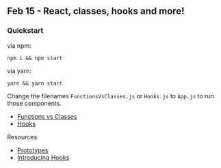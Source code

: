 ## Feb 15 - React, classes, hooks and more!

### Quickstart

via npm:

```
npm i && npm start
```

via yarn:

```
yarn && yarn start
```

Change the filenames `FunctionsVsClasses.js` or `Hooks.js` to `App.js` to run those components.

* [Functions vs Classes](src/FunctionsVsClasses.js)
* [Hooks](src/Hooks.js)

Resources:

* [Prototypes](https://developer.mozilla.org/en-US/docs/Learn/JavaScript/Objects/Object_prototypes)
* [Introducing Hooks](https://reactjs.org/docs/hooks-intro.html)
